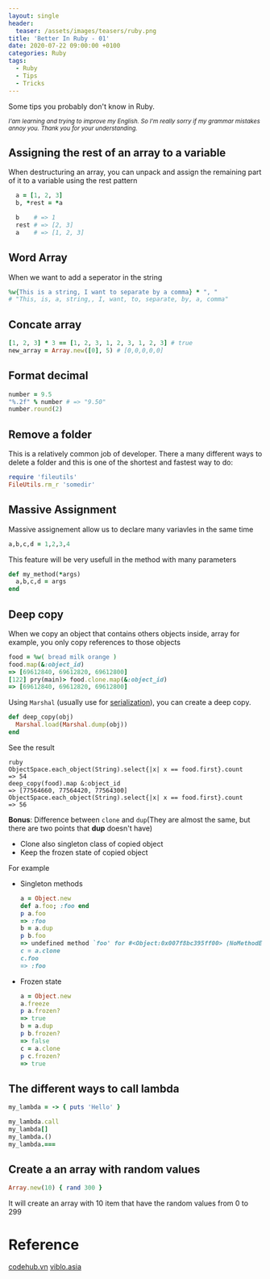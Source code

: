 ```yaml
---
layout: single
header:
  teaser: /assets/images/teasers/ruby.png
title: 'Better In Ruby - 01'
date: 2020-07-22 09:00:00 +0100
categories: Ruby
tags:
  - Ruby
  - Tips
  - Tricks
---
```


Some tips you probably don't know in Ruby.

<sub>_I'am learning and trying to improve my English. So I'm really sorry if my grammar mistakes annoy you. Thank you for your understanding._</sub>

## Assigning the rest of an array to a variable

When destructuring an array, you can unpack and assign the remaining part of it to a variable using the rest pattern

```ruby
  a = [1, 2, 3]
  b, *rest = *a

  b    # => 1
  rest # => [2, 3]
  a    # => [1, 2, 3]
```

## Word Array

When we want to add a seperator in the string

```ruby
%w{This is a string, I want to separate by a comma} * ", "
# "This, is, a, string,, I, want, to, separate, by, a, comma"
```

## Concate array

```ruby
[1, 2, 3] * 3 == [1, 2, 3, 1, 2, 3, 1, 2, 3] # true
new_array = Array.new([0], 5) # [0,0,0,0,0]
```

## Format decimal

```ruby
number = 9.5
"%.2f" % number # => "9.50"
number.round(2)
```

## Remove a folder

This is a relatively common job of developer. There a many different ways to delete a folder and this is one of the shortest and fastest way to do:

```ruby
require 'fileutils'
FileUtils.rm_r 'somedir'
```

## Massive Assignment

Massive assignement allow us to declare many variavles in the same time

```ruby
a,b,c,d = 1,2,3,4
```

This feature will be very usefull in the method with many parameters

```ruby
def my_method(*args)
  a,b,c,d = args
end
```

## Deep copy

When we copy an object that contains others objects inside, array for example, you only copy references to those objects

```ruby
food = %w( bread milk orange )
food.map(&:object_id)
=> [69612840, 69612820, 69612800]
[122] pry(main)> food.clone.map(&:object_id)
=> [69612840, 69612820, 69612800]
```

Using <code>Marshal</code> (usually use for [serialization](https://en.wikipedia.org/wiki/Serialization)), you can create a deep copy.

```ruby
def deep_copy(obj)
  Marshal.load(Marshal.dump(obj))
end
```

See the result

```
ruby
ObjectSpace.each_object(String).select{|x| x == food.first}.count
=> 54
deep_copy(food).map &:object_id
=> [77564660, 77564420, 77564300]
ObjectSpace.each_object(String).select{|x| x == food.first}.count
=> 56

```

**Bonus**: Difference between <code>clone</code> and <code>dup</code>(They are almost the same, but there are two points that **dup** doesn't have)

- Clone also singleton class of copied object
- Keep the frozen state of copied object

For example

- Singleton methods
  ```ruby
  a = Object.new
  def a.foo; :foo end
  p a.foo
  => :foo
  b = a.dup
  p b.foo
  => undefined method `foo' for #<Object:0x007f8bc395ff00> (NoMethodError)
  c = a.clone
  c.foo
  => :foo
  ```
- Frozen state

  ```ruby
  a = Object.new
  a.freeze
  p a.frozen?
  => true
  b = a.dup
  p b.frozen?
  => false
  c = a.clone
  p c.frozen?
  => true
  ```

## The different ways to call lambda

```ruby
my_lambda = -> { puts 'Hello' }

my_lambda.call
my_lambda[]
my_lambda.()
my_lambda.===

```

## Create a an array with random values

```ruby
Array.new(10) { rand 300 }
```

It will create an array with 10 item that have the random values from 0 to 299

# Reference

[codehub.vn]()
[viblo.asia]()

